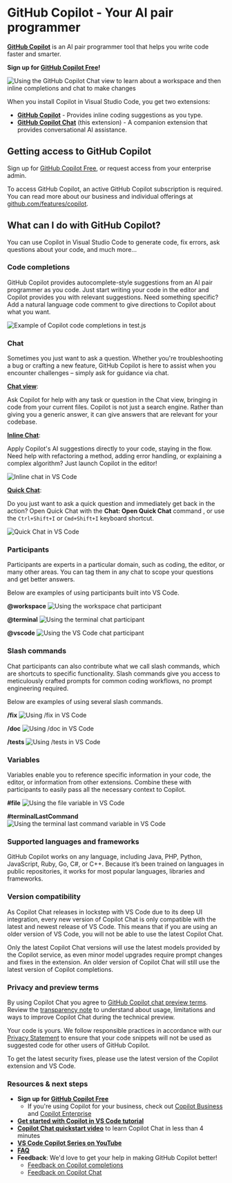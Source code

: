 # GitHub Copilot - Your AI pair programmer

**[GitHub Copilot](https://code.visualstudio.com/docs/copilot/overview)** is an AI pair programmer tool that helps you write code faster and smarter.

**Sign up for [GitHub Copilot Free](https://github.com/settings/copilot?utm_source=vscode-chat-readme&utm_medium=first&utm_campaign=2024dec-em-MSFT-signup)!**

![Using the GitHub Copilot Chat view to learn about a workspace and then inline completions and chat to make changes](https://github.com/microsoft/vscode-copilot-release/blob/main/images/readme-gif.gif?raw=true)

When you install Copilot in Visual Studio Code, you get two extensions:
* **[GitHub Copilot](https://marketplace.visualstudio.com/items?itemName=GitHub.copilot)** - Provides inline coding suggestions as you type.
* **[GitHub Copilot Chat](https://marketplace.visualstudio.com/items?itemName=GitHub.copilot-chat)** (this extension) - A companion extension that provides conversational AI assistance.

## Getting access to GitHub Copilot

Sign up for [GitHub Copilot Free](https://github.com/settings/copilot?utm_source=vscode-chat-readme&utm_medium=second&utm_campaign=2024dec-em-MSFT-signup), or request access from your enterprise admin. 

To access GitHub Copilot, an active GitHub Copilot subscription is required. You can read more about our business and individual offerings at [github.com/features/copilot](https://github.com/features/copilot?utm_source=vscode-chat&utm_medium=readme&utm_campaign=2024q3-em-MSFT-signup).

## What can I do with GitHub Copilot?

You can use Copilot in Visual Studio Code to generate code, fix errors, ask questions about your code, and much more...

### Code completions

GitHub Copilot provides autocomplete-style suggestions from an AI pair programmer as you code. Just start writing your code in the editor and Copilot provides you with relevant suggestions. Need something specific? Add a natural language code comment to give directions to Copilot about what you want.

![Example of Copilot code completions in test.js](https://code.visualstudio.com/assets/docs/copilot/inline-suggestions/js-suggest.png)

### Chat

Sometimes you just want to ask a question. Whether you're troubleshooting a bug or crafting a new feature, GitHub Copilot is here to assist when you encounter challenges – simply ask for guidance via chat.

**[Chat view](https://code.visualstudio.com/docs/editor/github-copilot#_chat-view)**:

Ask Copilot for help with any task or question in the Chat view, bringing in code from your current files. Copilot is not just a search engine. Rather than giving you a generic answer, it can give answers that are relevant for your codebase.

**[Inline Chat](https://code.visualstudio.com/docs/editor/github-copilot#_inline-chat)**:

Apply Copilot's AI suggestions directly to your code, staying in the flow. Need help with refactoring a method, adding error handling, or explaining a complex algorithm? Just launch Copilot in the editor!

![Inline chat in VS Code](https://code.visualstudio.com/assets/docs/copilot/copilot-chat/inline-chat-question-example.png)

**[Quick Chat](https://code.visualstudio.com/docs/editor/github-copilot#_quick-chat)**:

Do you just want to ask a quick question and immediately get back in the action? Open Quick Chat with the **Chat: Open Quick Chat** command , or use the `Ctrl+Shift+I` or `Cmd+Shift+I` keyboard shortcut.

![Quick Chat in VS Code](https://code.visualstudio.com/assets/docs/copilot/copilot-chat/quick-chat-dropdown.png)

### Participants

Participants are experts in a particular domain, such as coding, the editor, or many other areas. You can tag them in any chat to scope your questions and get better answers.

Below are examples of using participants built into VS Code.

**@workspace**
![Using the workspace chat participant](https://github.com/microsoft/vscode-copilot-release/blob/main/images/participants-workspace.gif?raw=true)

**@terminal**
![Using the terminal chat participant](https://github.com/microsoft/vscode-copilot-release/blob/main/images/participants-vscode.gif?raw=true)

**@vscode**
![Using the VS Code chat participant](https://github.com/microsoft/vscode-copilot-release/blob/main/images/participants-terminal.gif?raw=true)

### Slash commands

Chat participants can also contribute what we call slash commands, which are shortcuts to specific functionality. Slash commands give you access to meticulously crafted prompts for common coding workflows, no prompt engineering required.

Below are examples of using several slash commands.

**/fix**
![Using /fix in VS Code](https://github.com/microsoft/vscode-copilot-release/blob/main/images/slash-fix.gif?raw=true)

**/doc**
![Using /doc in VS Code](https://github.com/microsoft/vscode-copilot-release/blob/main/images/slash-doc.png?raw=true)

**/tests**
![Using /tests in VS Code](https://github.com/microsoft/vscode-copilot-release/blob/main/images/slash-tests.gif?raw=true)

### Variables

Variables enable you to reference specific information in your code, the editor, or information from other extensions. Combine these with participants to easily pass all the necessary context to Copilot.

**#file**
![Using the file variable in VS Code](https://github.com/microsoft/vscode-copilot-release/blob/main/images/variables-file.gif?raw=true)

**#terminalLastCommand**
![Using the terminal last command variable in VS Code](https://github.com/microsoft/vscode-copilot-release/blob/main/images/variables-terminalLastCommand.gif?raw=true)

### Supported languages and frameworks

GitHub Copilot works on any language, including Java, PHP, Python, JavaScript, Ruby, Go, C#, or C++. Because it’s been trained on languages in public repositories, it works for most popular languages, libraries and frameworks.

### Version compatibility

As Copilot Chat releases in lockstep with VS Code due to its deep UI integration, every new version of Copilot Chat is only compatible with the latest and newest release of VS Code. This means that if you are using an older version of VS Code, you will not be able to use the latest Copilot Chat.

Only the latest Copilot Chat versions will use the latest models provided by the Copilot service, as even minor model upgrades require prompt changes and fixes in the extension. An older version of Copilot Chat will still use the latest version of Copilot completions.

### Privacy and preview terms

By using Copilot Chat you agree to [GitHub Copilot chat preview terms](https://docs.github.com/en/early-access/copilot/github-copilot-chat-technical-preview-license-terms). Review the [transparency note](https://aka.ms/CopilotChatTransparencyNote) to understand about usage, limitations and ways to improve Copilot Chat during the technical preview.

Your code is yours. We follow responsible practices in accordance with our [Privacy Statement](https://docs.github.com/en/site-policy/privacy-policies/github-privacy-statement) to ensure that your code snippets will not be used as suggested code for other users of GitHub Copilot.

To get the latest security fixes, please use the latest version of the Copilot extension and VS Code.

### Resources & next steps
* **Sign up for [GitHub Copilot Free](https://github.com/settings/copilot?utm_source=vscode-chat-readme&utm_medium=third&utm_campaign=2024dec-em-MSFT-signup)**
    * If you're using Copilot for your business, check out [Copilot Business](https://docs.github.com/en/copilot/copilot-business/about-github-copilot-business) and [Copilot Enterprise](https://docs.github.com/en/copilot/github-copilot-enterprise/overview/about-github-copilot-enterprise)
* **[Get started with Copilot in VS Code tutorial](https://code.visualstudio.com/docs/copilot/getting-started)**
* **[Copilot Chat quickstart video](https://www.youtube.com/watch?v=3surPGP7_4o)** to learn Copilot Chat in less than 4 minutes
* **[VS Code Copilot Series on YouTube](https://www.youtube.com/playlist?list=PLj6YeMhvp2S5_hvBl2SE-7YCHYlLQ0bPt)**
* **[FAQ](https://code.visualstudio.com/docs/copilot/faq)**
* **Feedback**: We'd love to get your help in making GitHub Copilot better!
    * [Feedback on Copilot completions](https://github.com/orgs/community/discussions/categories/copilot)
    * [Feedback on Copilot Chat](https://github.com/microsoft/vscode-copilot-release/issues)
